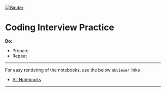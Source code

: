 [![Binder](https://mybinder.org/badge_logo.svg)](https://mybinder.org/v2/gh/msank00/coding_interview/master)

# Coding Interview Practice

**Do:**
  - Prepare
  - Repeat
  
  ----
  
For easy rendering of the notebooks, use the below `nbviewer` links

- [All Notebooks](https://nbviewer.jupyter.org/github/msank00/coding_interview/tree/master/)

----
